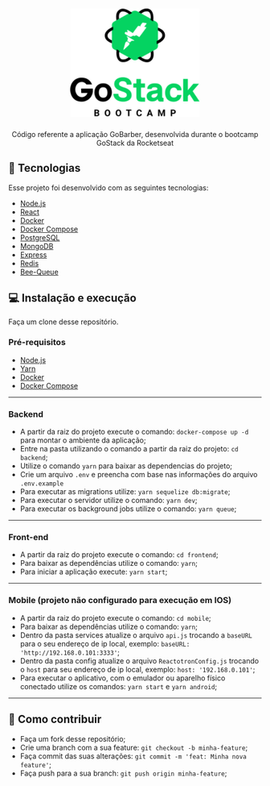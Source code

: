 <h1 align="center">
  <img alt="GoStack" height="215" title="GoStack" src=".github/gostack.png" />
</h1>

<p align="center">Código referente a aplicação GoBarber, desenvolvida durante o bootcamp GoStack da Rocketseat</p>



## :rocket: Tecnologias

Esse projeto foi desenvolvido com as seguintes tecnologias:

- [Node.js](https://nodejs.org/en/)
- [React](https://reactjs.org/)
- [Docker](https://www.docker.com/)
- [Docker Compose](https://docs.docker.com/compose/)
- [PostgreSQL](https://www.postgresql.org/)
- [MongoDB](https://www.mongodb.com/)
- [Express](https://github.com/expressjs/express)
- [Redis](https://redis.io/)
- [Bee-Queue](https://github.com/bee-queue/bee-queue)

## :computer: Instalação e execução

Faça um clone desse repositório.

### Pré-requisitos

- [Node.js](https://nodejs.org/en/)
- [Yarn](https://yarnpkg.com/)
- [Docker](https://www.docker.com/)
- [Docker Compose](https://docs.docker.com/compose/)

---

### Backend

- A partir da raiz do projeto execute o comando: `docker-compose up -d` para montar o ambiente da aplicação;
- Entre na pasta utilizando o comando a partir da raiz do projeto: `cd backend`;
- Utilize o comando `yarn` para baixar as dependencias do projeto;
- Crie um arquivo `.env` e preencha com base nas informações do arquivo `.env.example`
- Para executar as migrations utilize: `yarn sequelize db:migrate`;
- Para executar o servidor utilize o comando: `yarn dev`;
- Para executar os background jobs utilize o comando: `yarn queue`;

---

### Front-end

- A partir da raiz do projeto execute o comando: `cd frontend`;
- Para baixar as dependências utilize o comando: `yarn`;
- Para iniciar a aplicação execute: `yarn start`;

---

### Mobile (projeto não configurado para execução em IOS)

- A partir da raiz do projeto execute o comando: `cd mobile`;
- Para baixar as dependências utilize o comando: `yarn`;
- Dentro da pasta services atualize o arquivo `api.js` trocando a `baseURL` para o seu endereço de ip local, exemplo: `baseURL: 'http://192.168.0.101:3333'`;
- Dentro da pasta config atualize o arquivo `ReactotronConfig.js` trocando o `host` para seu endereço de ip local, exemplo: `host: '192.168.0.101'`;
- Para executar o aplicativo, com o emulador ou aparelho físico conectado utilize os comandos: `yarn start` e `yarn android`;

---

## 🤔 Como contribuir

- Faça um fork desse repositório;
- Crie uma branch com a sua feature: `git checkout -b minha-feature`;
- Faça commit das suas alterações: `git commit -m 'feat: Minha nova feature'`;
- Faça push para a sua branch: `git push origin minha-feature`;